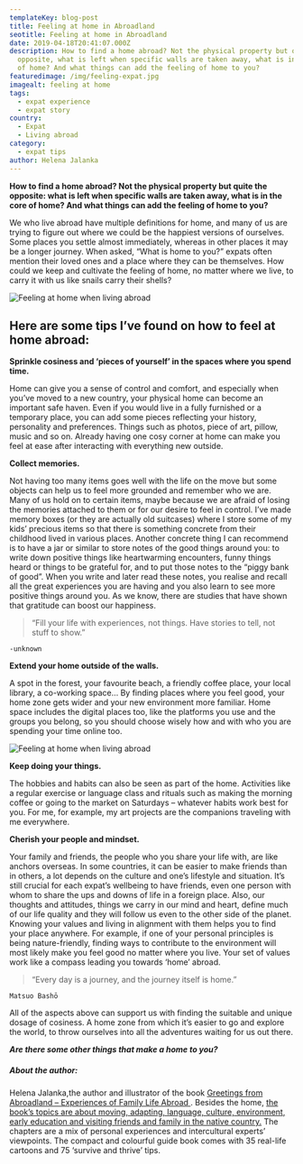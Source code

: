 ```yaml
---
templateKey: blog-post
title: Feeling at home in Abroadland
seotitle: Feeling at home in Abroadland
date: 2019-04-18T20:41:07.000Z
description: How to find a home abroad? Not the physical property but quite the
  opposite, what is left when specific walls are taken away, what is in the core
  of home? And what things can add the feeling of home to you?
featuredimage: /img/feeling-expat.jpg
imagealt: feeling at home
tags:
  - expat experience
  - expat story
country:
  - Expat
  - Living abroad
category:
  - expat tips
author: Helena Jalanka
---
```

**How to find a home abroad? Not the physical property but quite the opposite: what is left when specific walls are taken away, what is in the core of home? And what things can add the feeling of home to you?**

We who live abroad have multiple definitions for home, and many of us are trying to figure out where we could be the happiest versions of ourselves. Some places you settle almost immediately, whereas in other places it may be a longer journey. When asked, “What is home to you?” expats often mention their loved ones and a place where they can be themselves. How could we keep and cultivate the feeling of home, no matter where we live, to carry it with us like snails carry their shells?

![Feeling at home when living abroad](/img/uploads/2019/05/ab_image01.jpg)

## **Here are some tips I’ve found on how to feel at home abroad:**

**Sprinkle cosiness and ‘pieces of yourself’ in the spaces where you spend time.**

Home can give you a sense of control and comfort, and especially when you’ve moved to a new country, your physical home can become an important safe haven. Even if you would live in a fully furnished or a temporary place, you can add some pieces reflecting your history, personality and preferences. Things such as photos, piece of art, pillow, music and so on. Already having one cosy corner at home can make you feel at ease after interacting with everything new outside.

**Collect memories.**

Not having too many items goes well with the life on the move but some objects can help us to feel more grounded and remember who we are. Many of us hold on to certain items, maybe because we are afraid of losing the memories attached to them or for our desire to feel in control. I’ve made memory boxes (or they are actually old suitcases) where I store some of my kids’ precious items so that there is something concrete from their childhood lived in various places. Another concrete thing I can recommend is to have a jar or similar to store notes of the good things around you: to write down positive things like heartwarming encounters, funny things heard or things to be grateful for, and to put those notes to the “piggy bank of good”. When you write and later read these notes, you realise and recall all the great experiences you are having and you also learn to see more positive things around you. As we know, there are studies that have shown that gratitude can boost our happiness.

> “Fill your life with experiences, not things. Have stories to tell, not stuff to show.”

```
-unknown
```

**Extend your home outside of the walls.**

A spot in the forest, your favourite beach, a friendly coffee place, your local library, a co-working space… By finding places where you feel good, your home zone gets wider and your new environment more familiar. Home space includes the digital places too, like the platforms you use and the groups you belong, so you should choose wisely how and with who you are spending your time online too.

![Feeling at home when living abroad](/img/uploads/2019/05/ab_image02.jpg)

**Keep doing your things.**

The hobbies and habits can also be seen as part of the home. Activities like a regular exercise or language class and rituals such as making the morning coffee or going to the market on Saturdays – whatever habits work best for you. For me, for example, my art projects are the companions traveling with me everywhere.

**Cherish your people and mindset.**

Your family and friends, the people who you share your life with, are like anchors overseas. In some countries, it can be easier to make friends than in others, a lot depends on the culture and one’s lifestyle and situation. It’s still crucial for each expat’s wellbeing to have friends, even one person with whom to share the ups and downs of life in a foreign place. Also, our thoughts and attitudes, things we carry in our mind and heart, define much of our life quality and they will follow us even to the other side of the planet. Knowing your values and living in alignment with them helps you to find your place anywhere. For example, if one of your personal principles is being nature-friendly, finding ways to contribute to the environment will most likely make you feel good no matter where you live. Your set of values work like a compass leading you towards ‘home’ abroad.

> “Every day is a journey, and the journey itself is home.”

```
Matsuo Bashō
```

All of the aspects above can support us with finding the suitable and unique dosage of cosiness. A home zone from which it’s easier to go and explore the world, to throw ourselves into all the adventures waiting for us out there.

***Are there some other things that make a home to you?***

##### About the author:

Helena Jalanka,the author and illustrator of the book <a href="https://abroadland.com/"  target="_blank" rel="noopener noreferrer" rel="noopener"> Greetings from Abroadland – Experiences of Family Life Abroad </a>. Besides the home, [the book’s topics are about moving, adapting, language, culture, environment, early education and visiting friends and family in the native country.](https://amzn.to/3dMHTct) The chapters are a mix of personal experiences and intercultural experts’ viewpoints. The compact and colourful guide book comes with 35 real-life cartoons and 75 ‘survive and thrive’ tips.